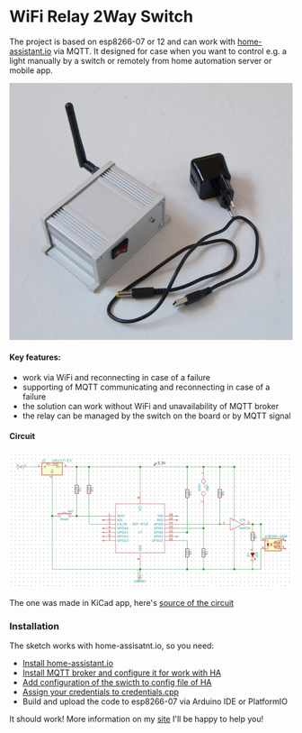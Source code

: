 # WiFi Relay 2Way Switch

The project is based on esp8266-07 or 12 and can work with [home-assistant.io](https://home-assistant.io/) via MQTT. It designed for case when you want to control e.g. a light manually by a switch or remotely from home automation server or mobile app.

![appearance](/switcher_photo1.jpg "Аppearance")

#### Key features:
- work via WiFi and reconnecting in case of a failure
- supporting of MQTT communicating and reconnecting in case of a failure
- the solution can work without WiFi and unavailability of MQTT broker
- the relay can be managed by the switch on the board or by MQTT signal


#### Circuit
![Circuit](/circuit_ss.png "Circuit")

The one was made in KiCad app, here's [source of the circuit](https://github.com/glebv/esp8266-wifi-relay-2way-switch/blob/master/circuit.sch)

### Installation
The sketch works with home-assisatnt.io, so you need:
- [Install home-assistant.io](https://home-assistant.io/getting-started/)
- [Install MQTT broker and configure it for work with HA](https://home-assistant.io/components/mqtt/)
- [Add configuration of the swicth to config file of HA ](/homeassistant/.configuration.yaml)
- [Assign your credentials to credentials.cpp](/src/credentials.cpp)
- Build and upload the code to esp8266-07 via Arduino IDE or PlatformIO

It should work! More information on my [site](http://vinnikov.net) I'll be happy to help you! 

